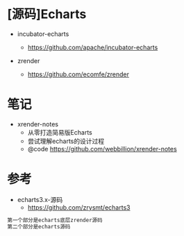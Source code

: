 # [源码]Echarts

- incubator-echarts
  - https://github.com/apache/incubator-echarts

- zrender
  - https://github.com/ecomfe/zrender

# 笔记

- xrender-notes 
    - 从零打造简易版Echarts
    - 尝试理解echarts的设计过程
    - @code https://github.com/webbillion/xrender-notes


# 参考

- echarts3.x-源码
  - https://github.com/zrysmt/echarts3

```java
第一个部分是echarts底层zrender源码
第二个部分是echarts源码
```